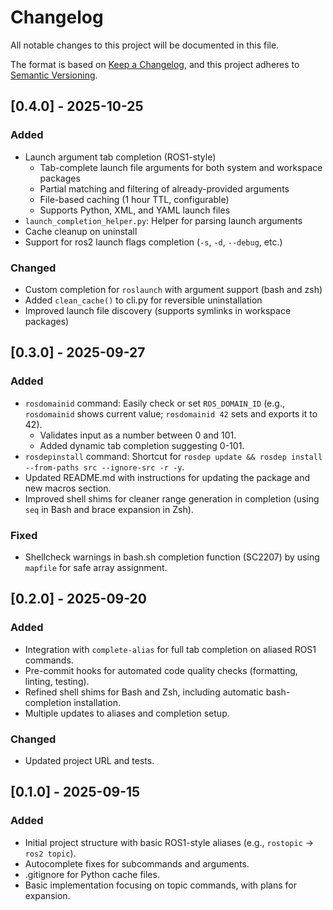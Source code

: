 # Changelog

All notable changes to this project will be documented in this file.

The format is based on [Keep a Changelog](https://keepachangelog.com/en/1.0.0/), and this project adheres to [Semantic Versioning](https://semver.org/spec/v2.0.0.html).

## [0.4.0] - 2025-10-25

### Added
- Launch argument tab completion (ROS1-style)
  - Tab-complete launch file arguments for both system and workspace packages
  - Partial matching and filtering of already-provided arguments
  - File-based caching (1 hour TTL, configurable)
  - Supports Python, XML, and YAML launch files
- `launch_completion_helper.py`: Helper for parsing launch arguments
- Cache cleanup on uninstall
- Support for ros2 launch flags completion (`-s`, `-d`, `--debug`, etc.)

### Changed
- Custom completion for `roslaunch` with argument support (bash and zsh)
- Added `clean_cache()` to cli.py for reversible uninstallation
- Improved launch file discovery (supports symlinks in workspace packages)

## [0.3.0] - 2025-09-27

### Added
- `rosdomainid` command: Easily check or set `ROS_DOMAIN_ID` (e.g., `rosdomainid` shows current value; `rosdomainid 42` sets and exports it to 42).
  - Validates input as a number between 0 and 101.
  - Added dynamic tab completion suggesting 0-101.
- `rosdepinstall` command: Shortcut for `rosdep update && rosdep install --from-paths src --ignore-src -r -y`.
- Updated README.md with instructions for updating the package and new macros section.
- Improved shell shims for cleaner range generation in completion (using `seq` in Bash and brace expansion in Zsh).

### Fixed
- Shellcheck warnings in bash.sh completion function (SC2207) by using `mapfile` for safe array assignment.

## [0.2.0] - 2025-09-20

### Added
- Integration with `complete-alias` for full tab completion on aliased ROS1 commands.
- Pre-commit hooks for automated code quality checks (formatting, linting, testing).
- Refined shell shims for Bash and Zsh, including automatic bash-completion installation.
- Multiple updates to aliases and completion setup.

### Changed
- Updated project URL and tests.

## [0.1.0] - 2025-09-15

### Added
- Initial project structure with basic ROS1-style aliases (e.g., `rostopic` → `ros2 topic`).
- Autocomplete fixes for subcommands and arguments.
- .gitignore for Python cache files.
- Basic implementation focusing on topic commands, with plans for expansion.
